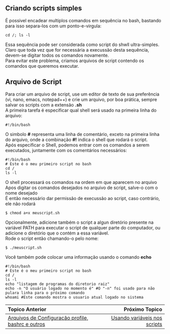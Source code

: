 ## Criando scripts simples 

É possivel encadear multiplos comandos em sequência no bash, bastando para isso separa-los com um ponto-e-virgula:  
```
cd /; ls -l
```
Essa sequência pode ser considerada como script do shwll ultra-simples.  
Claro que toda vez que for necessária a execussão desta sequência, devem-se digitar todos os comandos novamente.  
Para evitar este problema, criamos arquivos de script contendo os comandos que queremos executar.  

## Arquivo de Script 

Para criar um arquivo de script, use um editor de texto de sua preferência (vi, nano, emacs, notepad++) e crie um arquivo, por boa prática, sempre salvar os scripts com a extensão **.sh**   
A primeira tarefa é especificar qual shell será usado na primeira linha do arquivo:  
```
#!/bin/bash
```
O simbolo **#** representa uma linha de comentário, exceto na primeira linha do arquivo, onde a combinação **#!** indica o shell que rodará o script.  
Após especificar o Shell, podemos entrar com os comandos a serem executados, juntamente com os comentários necessários:  
```
#!/bin/bash
# Este é o meu primeiro script no bash
cd /
ls -l
```
O shell processará os comandos na ordem em que aparecem no arquivo  
Apos digitar os comandos desejados no arquivo de script, salve-o com o nome desejado  
É então necessário dar permissão  de execussão ao script, caso contrário, ele não rodará  
```
$ chmod a+x meuscript.sh
```
Opcionalmente, adicione também o script a algun diretório presente na variável PATH para executar o script de qualquer parte do computador, ou adicione o diretório que o contém a essa variável.  
Rode o script então chamando-o pelo nome:
```
$ ./meuscript.sh
```
Você também pode colocar uma informação usando o comando **echo**  
```
#!/bin/bash
# Este é o meu primeiro script no bash
cd /
ls -l
echo "listagem de programas do diretorio raiz"
echo -n "O usuário logado no momento é" #O "-n" foi usado para não pulara linha para o próximo comando 
whoami #Este comando mostra o usuario atual logado no sistema
```
|Topico Anterior|Próximo Topico|
|:---|---:|
|[Arquivos de Configuração profile, bashrc e outros](arqconfig.md) |[Usando variáveis nos scripts](variaveis_nos_scripts.md)|